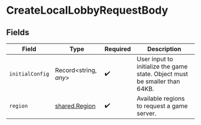 # CreateLocalLobbyRequestBody


## Fields

| Field                                                                      | Type                                                                       | Required                                                                   | Description                                                                |
| -------------------------------------------------------------------------- | -------------------------------------------------------------------------- | -------------------------------------------------------------------------- | -------------------------------------------------------------------------- |
| `initialConfig`                                                            | Record<string, *any*>                                                      | :heavy_check_mark:                                                         | User input to initialize the game state. Object must be smaller than 64KB. |
| `region`                                                                   | [shared.Region](../../models/shared/region.md)                             | :heavy_check_mark:                                                         | Available regions to request a game server.                                |